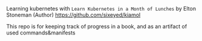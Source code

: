 Learning kubernetes with `Learn Kubernetes in a Month of Lunches` by Elton Stoneman (Author)
https://github.com/sixeyed/kiamol

This repo is for keeping track of progress in a book, and as an artifact of used commands&manifests
